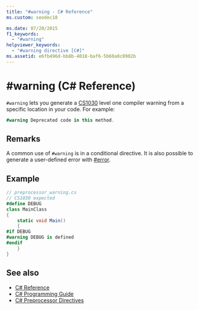 ```yaml
---
title: "#warning - C# Reference"
ms.custom: seodec18

ms.date: 07/20/2015
f1_keywords: 
  - "#warning"
helpviewer_keywords: 
  - "#warning directive [C#]"
ms.assetid: e6fb496d-bb8b-4018-baf6-5b60a0c8902b
---
```

# #warning (C# Reference)
`#warning` lets you generate a [CS1030](../../misc/cs1030.md) level one compiler warning from a specific location in your code. For example:  
  
```csharp
#warning Deprecated code in this method.  
```  
  
## Remarks
 A common use of `#warning` is in a conditional directive. It is also possible to generate a user-defined error with [#error](./preprocessor-error.md).  
  
## Example  

```csharp
// preprocessor_warning.cs  
// CS1030 expected  
#define DEBUG  
class MainClass
{  
    static void Main()
    {  
#if DEBUG  
#warning DEBUG is defined  
#endif  
    }  
}  
```  

## See also

- [C# Reference](../index.md)
- [C# Programming Guide](../../programming-guide/index.md)
- [C# Preprocessor Directives](./index.md)
